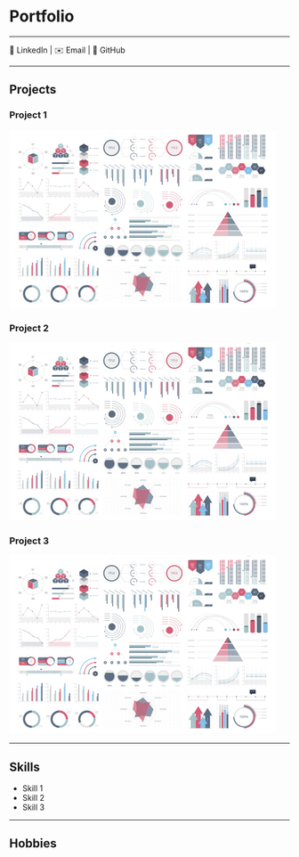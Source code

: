 # Portfolio
---
👥 LinkedIn | ✉️ Email | 🐙 GitHub

---

## Projects

### Project 1
<img src="images/dummy_thumbnail.jpg?raw=true"/>

### Project 2
<img src="images/dummy_thumbnail.jpg?raw=true"/>

### Project 3
<img src="images/dummy_thumbnail.jpg?raw=true"/>

---

## Skills

- Skill 1
- Skill 2
- Skill 3

---

## Hobbies
